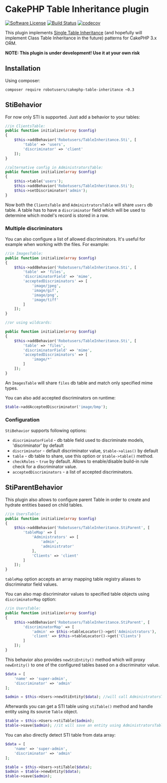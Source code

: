 # CakePHP Table Inheritance plugin

[![Software License](https://img.shields.io/badge/license-MIT-brightgreen.svg)](LICENSE)
[![Build Status](https://travis-ci.org/robotusers/cakephp-table-inheritance.svg?branch=master)](https://travis-ci.org/robotusers/cakephp-table-inheritance)
[![codecov](https://codecov.io/gh/robotusers/cakephp-table-inheritance/branch/master/graph/badge.svg)](https://codecov.io/gh/robotusers/cakephp-table-inheritance/branch/master)


This plugin implements [Single Table Inheritance](https://en.wikipedia.org/wiki/Single_Table_Inheritance) (and hopefully will implement Class Table Inheritance in the future) patterns for CakePHP 3.x ORM.

**NOTE: This plugin is under development! Use it at your own risk**

## Installation

Using composer:
```
composer require robotusers/cakephp-table-inheritance ~0.3
```

## StiBehavior

For now only STI is supported. Just add a behavior to your tables:
```php
//in ClientsTable:
public function initialize(array $config)
{
    $this->addBehavior('Robotusers/TableInheritance.Sti', [
        'table' => 'users',
        'discriminator' => 'client'
    ]);
}

//alternative config in AdministratorsTable:
public function initialize(array $config)
{
    $this->table('users');
    $this->addBehavior('Robotusers/TableInheritance.Sti');
    $this->setDiscriminator('admin');
}
```
Now both the `ClientsTable` and `AdministratorsTable` will share `users` db table. A table has to have a `discriminator` field which will be used to determine which model's record is stored in a row.

### Multiple discriminators ###

You can also configure a list of allowed discriminators. It's useful for example when working with the files.
For example:

```php
//in ImagesTable:
public function initialize(array $config)
{
    $this->addBehavior('Robotusers/TableInheritance.Sti', [
        'table' => 'files',
        'discriminatorField' => 'mime',
        'acceptedDiscriminators' => [
            'image/jpeg',
            'image/gif',
            'image/png',
            'image/tiff'
        ]
    ]);
}

//or using wildcards:

public function initialize(array $config)
{
    $this->addBehavior('Robotusers/TableInheritance.Sti', [
        'table' => 'files',
        'discriminatorField' => 'mime',
        'acceptedDiscriminators' => [
            'image/*'
        ]
    ]);
}
```

An `ImagesTable` will share `files` db table and match only specified mime types.

You can also add accepted discriminators on runtime:

```php
$table->addAcceptedDiscriminator('image/bmp');
```

### Configuration ###

`StiBehavior` supports following options:

* `discriminatorField` - db table field used to discriminate models, 'discriminator' by default
* `discriminator` - default discriminator value, `$table->alias()` by default
* `table` - db table to share, use this option or `$table->table()` method.
* `checkRules` - `true` by default. Allows to enable/disable build-in rule check for a discriminator value.
* `acceptedDiscriminators` - a list of accepted discriminators.

## StiParentBehavior

This plugin also allows to configure parent Table in order to create and hydrate entities based on child tables.

```php
//in UsersTable:
public function initialize(array $config)
{
    $this->addBehavior('Robotusers/TableInheritance.StiParent', [
        'tableMap' => [
            'Administrators' => [
                'admin',
                'administrator'
            ],
            'Clients' => 'client'
        ]
    ]);
}
```

`tableMap` option accepts an array mapping table registry aliases to discriminator field values.

You can also map discriminator values to specified table objects using `discriminatorMap` option:

```php
//in UsersTable:
public function initialize(array $config)
{
    $this->addBehavior('Robotusers/TableInheritance.StiParent', [
        'discriminatorMap' => [
            'admin' => $this->tableLocator()->get('Administrators'),
            'client' => $this->tableLocator()->get('Clients')
        ]
    ]);
}
```

This behavior also provides `newStiEntity()` method which will proxy `newEntity()` to one of the configured tables based on a discriminator value.

```php
$data = [
    'name' => 'super-admin',
    'discriminator' => 'admin'
];

$admin = $this->Users->newStiEntity($data); //will call AdministratorsTable::newEntity() and return an Administrator entity instance.
```

Afterwards you can get a STI table using `stiTable()` method and handle entity using its source `Table` object.

```php
$table = $this->Users->stiTable($admin); 
$table->save($admin); //it will save an entity using AdministratorsTable
```

You can also directly detect STI table from data array:

```php
$data = [
    'name' => 'super-admin',
    'discriminator' => 'admin'
];

$table = $this->Users->stiTable($data);
$admin = $table->newEntity($data);
$table->save($admin);
```
